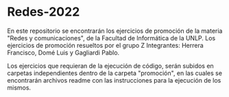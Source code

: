# Redes-2022


En este repositorio se encontrarán los ejercicios de promoción de la materia "Redes y comunicaciones", de la Facultad de Informática de la UNLP.
Los ejercicios de promoción resueltos por el grupo Z
Integrantes: Herrera Francisco, Domé Luis y Gagliardi Pablo. 

Los ejercicios que requieran de la ejecución de código, serán subidos en carpetas independientes dentro de la carpeta "promoción", en las cuales se encontrarán archivos readme con las instrucciones para la ejecución de los mismos. 



